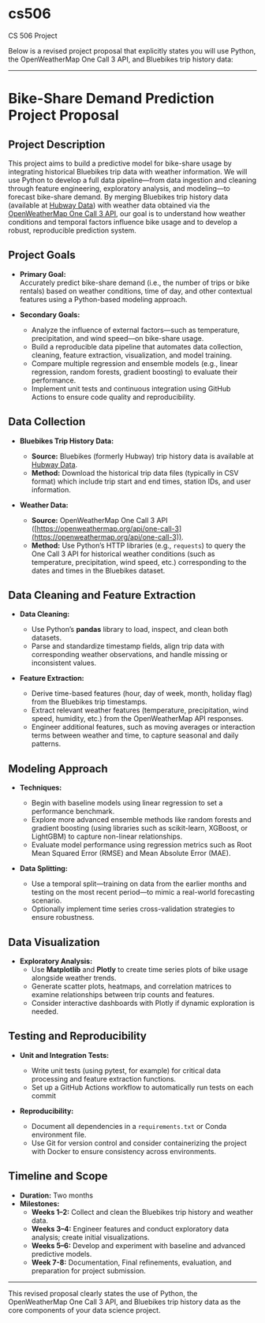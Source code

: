 # cs506
CS 506 Project

Below is a revised project proposal that explicitly states you will use Python, the OpenWeatherMap One Call 3 API, and Bluebikes trip history data:

---

# Bike-Share Demand Prediction Project Proposal

## Project Description

This project aims to build a predictive model for bike-share usage by integrating historical Bluebikes trip data with weather information. We will use Python to develop a full data pipeline—from data ingestion and cleaning through feature engineering, exploratory analysis, and modeling—to forecast bike-share demand. By merging Bluebikes trip history data (available at [Hubway Data](https://s3.amazonaws.com/hubway-data/index.html)) with weather data obtained via the [OpenWeatherMap One Call 3 API](https://openweathermap.org/api/one-call-3), our goal is to understand how weather conditions and temporal factors influence bike usage and to develop a robust, reproducible prediction system.

## Project Goals

- **Primary Goal:**  
  Accurately predict bike-share demand (i.e., the number of trips or bike rentals) based on weather conditions, time of day, and other contextual features using a Python-based modeling approach.

- **Secondary Goals:**  
  - Analyze the influence of external factors—such as temperature, precipitation, and wind speed—on bike-share usage.
  - Build a reproducible data pipeline that automates data collection, cleaning, feature extraction, visualization, and model training.
  - Compare multiple regression and ensemble models (e.g., linear regression, random forests, gradient boosting) to evaluate their performance.
  - Implement unit tests and continuous integration using GitHub Actions to ensure code quality and reproducibility.

## Data Collection

- **Bluebikes Trip History Data:**  
  - **Source:** Bluebikes (formerly Hubway) trip history data is available at [Hubway Data](https://s3.amazonaws.com/hubway-data/index.html).  
  - **Method:** Download the historical trip data files (typically in CSV format) which include trip start and end times, station IDs, and user information.

- **Weather Data:**  
  - **Source:** OpenWeatherMap One Call 3 API ([https://openweathermap.org/api/one-call-3](https://openweathermap.org/api/one-call-3)).  
  - **Method:** Use Python’s HTTP libraries (e.g., `requests`) to query the One Call 3 API for historical weather conditions (such as temperature, precipitation, wind speed, etc.) corresponding to the dates and times in the Bluebikes dataset.

## Data Cleaning and Feature Extraction

- **Data Cleaning:**  
  - Use Python’s **pandas** library to load, inspect, and clean both datasets.  
  - Parse and standardize timestamp fields, align trip data with corresponding weather observations, and handle missing or inconsistent values.

- **Feature Extraction:**  
  - Derive time-based features (hour, day of week, month, holiday flag) from the Bluebikes trip timestamps.  
  - Extract relevant weather features (temperature, precipitation, wind speed, humidity, etc.) from the OpenWeatherMap API responses.  
  - Engineer additional features, such as moving averages or interaction terms between weather and time, to capture seasonal and daily patterns.

## Modeling Approach

- **Techniques:**  
  - Begin with baseline models using linear regression to set a performance benchmark.
  - Explore more advanced ensemble methods like random forests and gradient boosting (using libraries such as scikit-learn, XGBoost, or LightGBM) to capture non-linear relationships.
  - Evaluate model performance using regression metrics such as Root Mean Squared Error (RMSE) and Mean Absolute Error (MAE).

- **Data Splitting:**  
  - Use a temporal split—training on data from the earlier months and testing on the most recent period—to mimic a real-world forecasting scenario.
  - Optionally implement time series cross-validation strategies to ensure robustness.

## Data Visualization

- **Exploratory Analysis:**  
  - Use **Matplotlib** and **Plotly** to create time series plots of bike usage alongside weather trends.
  - Generate scatter plots, heatmaps, and correlation matrices to examine relationships between trip counts and features.
  - Consider interactive dashboards with Plotly if dynamic exploration is needed.

## Testing and Reproducibility

- **Unit and Integration Tests:**  
  - Write unit tests (using pytest, for example) for critical data processing and feature extraction functions.
  - Set up a GitHub Actions workflow to automatically run tests on each commit

- **Reproducibility:**  
  - Document all dependencies in a `requirements.txt` or Conda environment file.
  - Use Git for version control and consider containerizing the project with Docker to ensure consistency across environments.

## Timeline and Scope

- **Duration:** Two months  
- **Milestones:**  
  - **Weeks 1–2:** Collect and clean the Bluebikes trip history and weather data.  
  - **Weeks 3–4:** Engineer features and conduct exploratory data analysis; create initial visualizations.  
  - **Weeks 5–6:** Develop and experiment with baseline and advanced predictive models.  
  - **Week 7-8:** Documentation, Final refinements, evaluation, and preparation for project submission.

---

This revised proposal clearly states the use of Python, the OpenWeatherMap One Call 3 API, and Bluebikes trip history data as the core components of your data science project.
